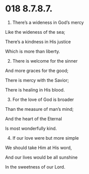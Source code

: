 # 018 8.7.8.7.

1.  There’s a wideness in God’s mercy

Like the wideness of the sea;

There’s a kindness in His justice

Which is more than liberty.

2.  There is welcome for the sinner

And more graces for the good;

There is mercy with the Savior;

There is healing in His blood.

3.  For the love of God is broader

Than the measure of man’s mind;

And the heart of the Eternal

Is most wonderfully kind.

4.  If our love were but more simple

We should take Him at His word,

And our lives would be all sunshine

In the sweetness of our Lord.

